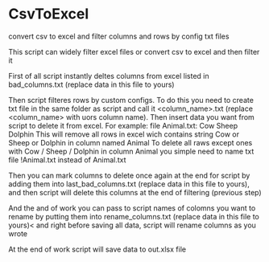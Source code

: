 # CsvToExcel
convert csv to excel and filter columns and rows by config txt files

This script can widely filter excel files or convert csv to excel and then filter it

First of all script instantly deltes columns from excel listed in bad_columns.txt (replace data in this file to yours)

Then script filteres rows by custom configs.
To do this you need to create txt file in the same folder as script and call it <column_name>.txt (replace <column_name> with uors column name).
Then insert data you want from script to delete it from excel. For example:
    file Animal.txt:
    Cow
    Sheep
    Dolphin
This will remove all rows in excel wich contains string Cow or Sheep or Dolphin in column named Animal
To delete all raws except ones with Cow / Sheep / Dolphin in column Animal you simple need to name txt file !Animal.txt
instead of Animal.txt

Then you can mark columns to delete once again at the end for script by adding them into last_bad_columns.txt (replace data in this file to yours),
and then script will delete this columns at the end of filtering (previous step)

And the and of work you can pass to script names of colomns you want to rename by putting them into rename_columns.txt (replace data in this file to yours)<
and right before saving all data, script will rename columns as you wrote

At the end of work script will save data to out.xlsx file
